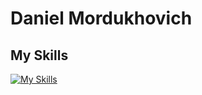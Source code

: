# Daniel Mordukhovich
## My Skills
[![My Skills](https://skillicons.dev/icons?i=cpp,c,python,java,js,ts,cs,nodejs,express,react,css,firebase,materialui,html,git,gitlab,github,mongodb,androidstudio,sqlite,mysql,cloudflare,emotion,visualstudio,vscode&theme=dark)](https://skillicons.dev)
